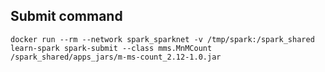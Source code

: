 ## Submit command

`docker run --rm --network spark_sparknet -v /tmp/spark:/spark_shared learn-spark spark-submit --class mms.MnMCount /spark_shared/apps_jars/m-ms-count_2.12-1.0.jar`
